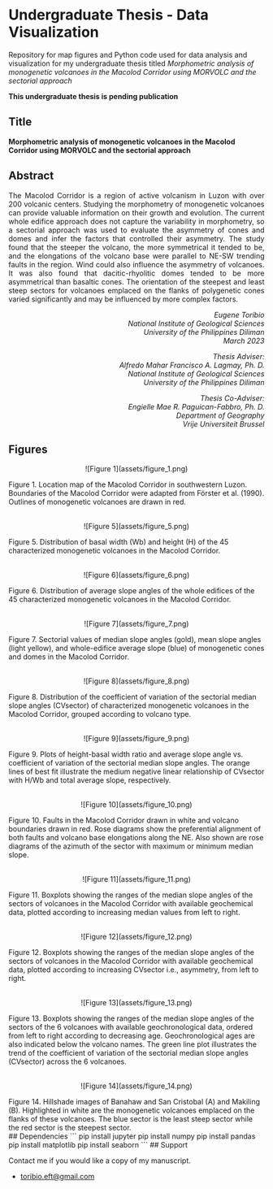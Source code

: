 # Undergraduate Thesis - Data Visualization

Repository for map figures and Python code used for data analysis and visualization for my undergraduate thesis titled *Morphometric analysis of monogenetic volcanoes in the Macolod Corridor using MORVOLC and the sectorial approach*

**This undergraduate thesis is pending publication**

## Title
**Morphometric analysis of monogenetic volcanoes in the Macolod Corridor using MORVOLC and the sectorial approach**

## Abstract
<p align=justify>
The Macolod Corridor is a region of active volcanism in Luzon with over 200 volcanic centers. Studying the morphometry of monogenetic volcanoes can provide valuable information on their growth and evolution. The current whole edifice approach does not capture the variability in morphometry, so a sectorial approach was used to evaluate the asymmetry of cones and domes and infer the factors that controlled their asymmetry. The study found that the steeper the volcano, the more symmetrical it tended to be, and the elongations of the volcano base were parallel to NE-SW trending faults in the region. Wind could also influence the asymmetry of volcanoes. It was also found that dacitic-rhyolitic domes tended to be more asymmetrical than basaltic cones. The orientation of the steepest and least steep sectors for volcanoes emplaced on the flanks of polygenetic cones varied significantly and may be influenced by more complex factors.
</p>
<p align=right>
<i>Eugene Toribio<br>
National Institute of Geological Sciences<br>
University of the Philippines Diliman<br>
  March 2023</i>
</p>
<p align=right>
<i>Thesis Adviser:<br>
Alfredo Mahar Francisco A. Lagmay, Ph. D.<br>
National Institute of Geological Sciences<br>
University of the Philippines Diliman</i>
</p>
<p align=right>
<i>Thesis Co-Adviser:<br>
Engielle Mae R. Paguican-Fabbro, Ph. D.<br>
Department of Geography<br>
Vrije Universiteit Brussel</i>
</p>

## Figures
<p align="center">![Figure 1](assets/figure_1.png)</p>
Figure 1. Location map of the Macolod Corridor in southwestern Luzon. Boundaries of the Macolod Corridor were adapted from Förster et al. (1990). Outlines of monogenetic volcanoes are drawn in red.<br><br>
<p align="center">![Figure 5](assets/figure_5.png)</p>
Figure 5. Distribution of basal width (Wb) and height (H) of the 45 characterized monogenetic volcanoes in the Macolod Corridor.<br><br>
<p align="center">![Figure 6](assets/figure_6.png)</p>
Figure 6. Distribution of average slope angles of the whole edifices of the 45 characterized monogenetic volcanoes in the Macolod Corridor.<br><br>
<p align="center">![Figure 7](assets/figure_7.png)</p>
Figure 7. Sectorial values of median slope angles (gold), mean slope angles (light yellow), and whole-edifice average slope (blue) of monogenetic cones and domes in the Macolod Corridor.<br><br>
<p align="center">![Figure 8](assets/figure_8.png)</p>
Figure 8. Distribution of the coefficient of variation of the sectorial median slope angles (CVsector) of characterized monogenetic volcanoes in the Macolod Corridor, grouped according to volcano type.<br><br>
<p align="center">![Figure 9](assets/figure_9.png)</p>
Figure 9. Plots of height-basal width ratio and average slope angle vs. coefficient of variation of the sectorial median slope angles. The orange lines of best fit illustrate the medium negative linear relationship of CVsector with H/Wb and total average slope, respectively.<br><br>
<p align="center">![Figure 10](assets/figure_10.png)</p>
Figure 10. Faults in the Macolod Corridor drawn in white and volcano boundaries drawn in red. Rose diagrams show the preferential alignment of both faults and volcano base elongations along the NE. Also shown are rose diagrams of the azimuth of the sector with maximum or minimum median slope.<br><br>
<p align="center">![Figure 11](assets/figure_11.png)</p>
Figure 11. Boxplots showing the ranges of the median slope angles of the sectors of volcanoes in the Macolod Corridor with available geochemical data, plotted according to increasing median values from left to right.<br><br>
<p align="center">![Figure 12](assets/figure_12.png)</p>
Figure 12. Boxplots showing the ranges of the median slope angles of the sectors of volcanoes in the Macolod Corridor with available geochemical data, plotted according to increasing CVsector i.e., asymmetry, from left to right.<br><br>
<p align="center">![Figure 13](assets/figure_13.png)</p>
Figure 13. Boxplots showing the ranges of the median slope angles of the sectors of the 6 volcanoes with available geochronological data, ordered from left to right according to decreasing age. Geochronological ages are also indicated below the volcano names. The green line plot illustrates the trend of the coefficient of variation of the sectorial median slope angles (CVsector) across the 6 volcanoes.<br><br>
<p align="center">![Figure 14](assets/figure_14.png)</p>
Figure 14. Hillshade images of Banahaw and San Cristobal (A) and Makiling (B). Highlighted in white are the monogenetic volcanoes emplaced on the flanks of these volcanoes. The blue sector is the least steep sector while the red sector is the steepest sector.<br>
## Dependencies
```
pip install jupyter
pip install numpy
pip install pandas
pip install matplotlib
pip install seaborn
```
## Support 

Contact me if you would like a copy of my manuscript.
- [toribio.eft@gmail.com](mailto:toribio.eft@gmail.com "toribio.eft@gmail.com")
